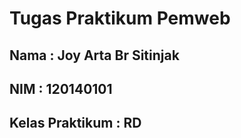 # Tugas Praktikum Pemweb 

## Nama : Joy Arta Br Sitinjak
## NIM  : 120140101
## Kelas Praktikum : RD
